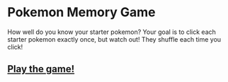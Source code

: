 # Pokemon Memory Game
How well do you know your starter pokemon? Your goal is to click each starter pokemon exactly once, but watch out! They shuffle each time you click!

## [Play the game!](https://kiriwilliams.github.io/clicky-game-pages/)
